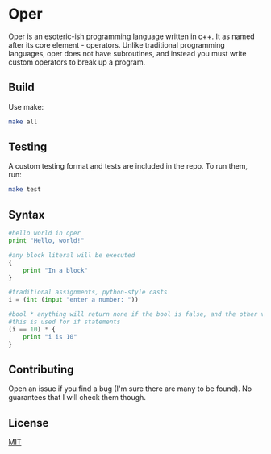 # Oper

Oper is an esoteric-ish programming language written in c++. It as named after its core element - operators. Unlike traditional programming languages, oper does not have subroutines, and instead you must write custom operators to break up a program.

## Build
Use make:
```bash
make all
```

## Testing
A custom testing format and tests are included in the repo. To run them, run:
```bash
make test
```


## Syntax

```python
#hello world in oper
print "Hello, world!"

#any block literal will be executed
{
    print "In a block"
}

#traditional assignments, python-style casts
i = (int (input "enter a number: "))

#bool * anything will return none if the bool is false, and the other value if true
#this is used for if statements
(i == 10) * {
    print "i is 10"
}
```

## Contributing
Open an issue if you find a bug (I'm sure there are many to be found). No guarantees that I will check them though.


## License
[MIT](https://choosealicense.com/licenses/mit/)
